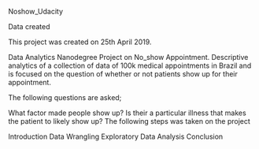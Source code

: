 Noshow_Udacity




Data created


This project was created on 25th April 2019.

Data Analytics Nanodegree Project on No_show Appointment.
Descriptive analytics of a collection of data of 100k medical appointments in Brazil and is focused on the question of whether or not patients show up for their appointment.

The following questions are asked;

What factor made people show up?
Is their a particular illness that makes the patient to likely show up?
The following steps was taken on the project

Introduction
Data Wrangling
Exploratory Data Analysis
Conclusion
